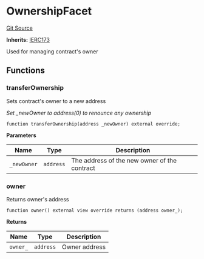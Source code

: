 # OwnershipFacet
[Git Source](https://github.com/ubiquity/ubiquity-dollar/blob/b1159e7c3923d0cfce274dbf1d6127a376670810/src/dollar/facets/OwnershipFacet.sol)

**Inherits:**
[IERC173](/src/dollar/interfaces/IERC173.sol/interface.IERC173.md)

Used for managing contract's owner


## Functions
### transferOwnership

Sets contract's owner to a new address

*Set _newOwner to address(0) to renounce any ownership*


```solidity
function transferOwnership(address _newOwner) external override;
```
**Parameters**

|Name|Type|Description|
|----|----|-----------|
|`_newOwner`|`address`|The address of the new owner of the contract|


### owner

Returns owner's address


```solidity
function owner() external view override returns (address owner_);
```
**Returns**

|Name|Type|Description|
|----|----|-----------|
|`owner_`|`address`|Owner address|


